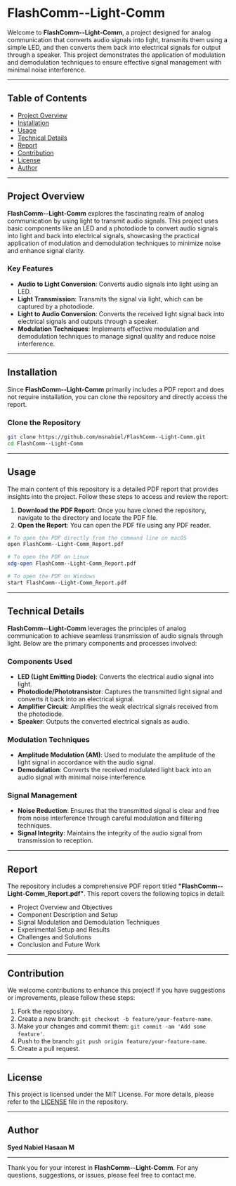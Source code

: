 # FlashComm--Light-Comm

Welcome to **FlashComm--Light-Comm**, a project designed for analog communication that converts audio signals into light, transmits them using a simple LED, and then converts them back into electrical signals for output through a speaker. This project demonstrates the application of modulation and demodulation techniques to ensure effective signal management with minimal noise interference.

---

## Table of Contents
- [Project Overview](#project-overview)
- [Installation](#installation)
- [Usage](#usage)
- [Technical Details](#technical-details)
- [Report](#report)
- [Contribution](#contribution)
- [License](#license)
- [Author](#author)

---

## Project Overview

**FlashComm--Light-Comm** explores the fascinating realm of analog communication by using light to transmit audio signals. This project uses basic components like an LED and a photodiode to convert audio signals into light and back into electrical signals, showcasing the practical application of modulation and demodulation techniques to minimize noise and enhance signal clarity.

### Key Features
- **Audio to Light Conversion**: Converts audio signals into light using an LED.
- **Light Transmission**: Transmits the signal via light, which can be captured by a photodiode.
- **Light to Audio Conversion**: Converts the received light signal back into electrical signals and outputs through a speaker.
- **Modulation Techniques**: Implements effective modulation and demodulation techniques to manage signal quality and reduce noise interference.

---

## Installation

Since **FlashComm--Light-Comm** primarily includes a PDF report and does not require installation, you can clone the repository and directly access the report.

### Clone the Repository

```bash
git clone https://github.com/msnabiel/FlashComm--Light-Comm.git
cd FlashComm--Light-Comm
```

---

## Usage

The main content of this repository is a detailed PDF report that provides insights into the project. Follow these steps to access and review the report:

1. **Download the PDF Report**: Once you have cloned the repository, navigate to the directory and locate the PDF file.
2. **Open the Report**: You can open the PDF file using any PDF reader.

```bash
# To open the PDF directly from the command line on macOS
open FlashComm--Light-Comm_Report.pdf

# To open the PDF on Linux
xdg-open FlashComm--Light-Comm_Report.pdf

# To open the PDF on Windows
start FlashComm--Light-Comm_Report.pdf
```

---

## Technical Details

**FlashComm--Light-Comm** leverages the principles of analog communication to achieve seamless transmission of audio signals through light. Below are the primary components and processes involved:

### Components Used
- **LED (Light Emitting Diode)**: Converts the electrical audio signal into light.
- **Photodiode/Phototransistor**: Captures the transmitted light signal and converts it back into an electrical signal.
- **Amplifier Circuit**: Amplifies the weak electrical signals received from the photodiode.
- **Speaker**: Outputs the converted electrical signals as audio.

### Modulation Techniques
- **Amplitude Modulation (AM)**: Used to modulate the amplitude of the light signal in accordance with the audio signal.
- **Demodulation**: Converts the received modulated light back into an audio signal with minimal noise interference.

### Signal Management
- **Noise Reduction**: Ensures that the transmitted signal is clear and free from noise interference through careful modulation and filtering techniques.
- **Signal Integrity**: Maintains the integrity of the audio signal from transmission to reception.

---

## Report

The repository includes a comprehensive PDF report titled **"FlashComm--Light-Comm_Report.pdf"**. This report covers the following topics in detail:
- Project Overview and Objectives
- Component Description and Setup
- Signal Modulation and Demodulation Techniques
- Experimental Setup and Results
- Challenges and Solutions
- Conclusion and Future Work

---

## Contribution

We welcome contributions to enhance this project! If you have suggestions or improvements, please follow these steps:

1. Fork the repository.
2. Create a new branch: `git checkout -b feature/your-feature-name`.
3. Make your changes and commit them: `git commit -am 'Add some feature'`.
4. Push to the branch: `git push origin feature/your-feature-name`.
5. Create a pull request.

---

## License

This project is licensed under the MIT License. For more details, please refer to the [LICENSE](LICENSE) file in the repository.

---

## Author

**Syed Nabiel Hasaan M**

---

Thank you for your interest in **FlashComm--Light-Comm**. For any questions, suggestions, or issues, please feel free to contact me.

